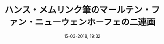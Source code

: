 ---
title: ハンス・メムリンク筆のマールテン・ファン・ニューウェンホーフェの二連画
titleone: '<ruby lang="ja">マールテン・ファン・ニューウェンホーフェの二連画<rt lang="nl">Diptiek van Maarten van Nieuwenhove</rt></ruby>'
menu: マールテン・ファン・ニューウェンホーフェ
created: 22-07-2017, 23:24
date: 15-03-2018, 19:32
modified: 24-03-2018, 01:26
itempage: Article
taxonomy:
    category: [docs, ja]
content:
    items:
       '@taxonomy':
         category: [martin, ja]
    order:
        by: default
        dir: asc
    limit: 1
    pagination: true
metadata:
   description: "ブリュージュ（ブルッヘ）の聖ヨハネ施療院メムリンク美術館にある、ハンス・メムリンクが作ったマールテン・ファン・ニューウェンホーフェの二連画を写真や文書で紹介する"
   keywords: 'マールテン・ファン・ニューウェンホーフェの二連画, ブリュージュ, ブルッヘ, 聖ヨハネ施療院, メムリンク美術館, メムリンク, Hans Memling, Memling, Hans Memlinc, Memlinc'
   image: martin0_700x489.jpg
   image_width: 700
   image_height: 489
   image_title: ハンス・メムリンク筆のマールテン・ファン・ニューウェンホーフェの二連画
   image_legend: "ハンス・メムリンク筆のマールテン・ファン・ニューウェンホーフェの二連画、正面からの各パネルの様子"
   'twitter:card' : summary
significantlinks: ["https://ja.wikipedia.org/wiki/ハンス・メムリンク"]
specialty: ["ベルギー", "ブルゴーニュ領ネーデルラント", "フランドル", "ウェスト=フランデレン州", "ブリュージュ", "ブルッヘ", "初期フランドル派", "北方ルネサンス", "フランドル絵画", "聖ヨハネ施療院", "ハンス・メムリンク美術館", "ハンス・メムリンク", "マールテン・ファン・ニューウェンホーフェの二連画", "Ursulaschrijn", "Hans Memling", "Memling", "Hans Memlinc", "Memlinc", "Sint-Janshospitaal", "マールテン・ファン・ニューウェンホーフェの二連画", "Diptiek van Maarten van Nieuwenhove"]
shortcode-core:
   active: true
sitemap:
   changefreq: weekly
   priority: 0.9
---
